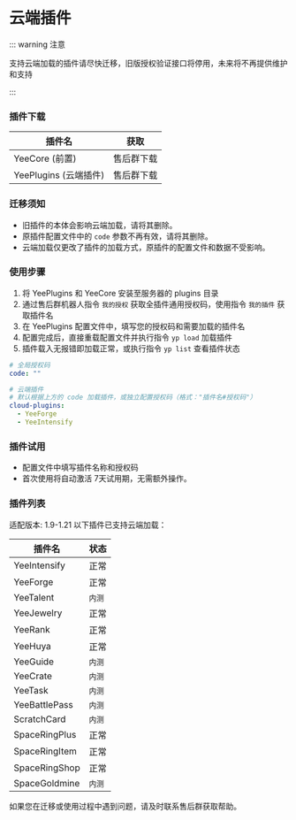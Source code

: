 # 云端插件

::: warning 注意

支持云端加载的插件请尽快迁移，旧版授权验证接口将停用，未来将不再提供维护和支持

:::

### 插件下载

| 插件名               | 获取    |
|-------------------|-------|
| YeeCore (前置)      | 售后群下载 |
| YeePlugins (云端插件) | 售后群下载 |

### 迁移须知

- 旧插件的本体会影响云端加载，请将其删除。
- 原插件配置文件中的 `code` 参数不再有效，请将其删除。
- 云端加载仅更改了插件的加载方式，原插件的配置文件和数据不受影响。

### 使用步骤

1. 将 YeePlugins 和 YeeCore 安装至服务器的 plugins 目录
2. 通过售后群机器人指令 `我的授权` 获取全插件通用授权码，使用指令 `我的插件` 获取插件名
3. 在 YeePlugins 配置文件中，填写您的授权码和需要加载的插件名
4. 配置完成后，直接重载配置文件并执行指令 `yp load` 加载插件
5. 插件载入无报错即加载正常，或执行指令 `yp list` 查看插件状态

```yaml
# 全局授权码
code: ""

# 云端插件
# 默认根据上方的 code 加载插件，或独立配置授权码（格式："插件名#授权码"）
cloud-plugins:
  - YeeForge
  - YeeIntensify
```

### 插件试用

- 配置文件中填写插件名称和授权码
- 首次使用将自动激活 7天试用期，无需额外操作。

### 插件列表

适配版本: 1.9-1.21
以下插件已支持云端加载：

| 插件名           | 状态   |
|---------------|------|
| YeeIntensify  | 正常   |
| YeeForge      | 正常   |
| YeeTalent     | `内测` |
| YeeJewelry    | 正常   |
| YeeRank       | 正常   |
| YeeHuya       | 正常   |
| YeeGuide      | `内测` |
| YeeCrate      | `内测` |
| YeeTask       | `内测` |
| YeeBattlePass | `内测` |
| ScratchCard   | `内测` |
| SpaceRingPlus | 正常   |
| SpaceRingItem | 正常   |
| SpaceRingShop | 正常   |
| SpaceGoldmine | `内测` |

如果您在迁移或使用过程中遇到问题，请及时联系售后群获取帮助。
